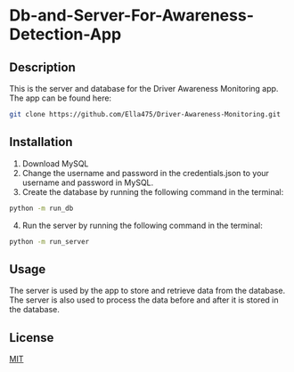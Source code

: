 # Db-and-Server-For-Awareness-Detection-App
## Description
This is the server and database for the Driver Awareness Monitoring app. The app can be found here:
```bash
git clone https://github.com/Ella475/Driver-Awareness-Monitoring.git
```
## Installation
1. Download MySQL 
2. Change the username and password in the credentials.json to your username and password in MySQL.
3. Create the database by running the following command in the terminal:
```bash
python -m run_db
```
4. Run the server by running the following command in the terminal:
```bash
python -m run_server
```
## Usage
The server is used by the app to store and retrieve data from the database. 
The server is also used to process the data before and after it is stored in the database.

## License
[MIT](https://choosealicense.com/licenses/mit/)



